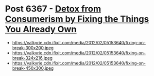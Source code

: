 # Post 6367 - [Detox from Consumerism by Fixing the Things You Already Own](https://www.ifixit.com/News/6367/stuff-therapy)

- https://valkyrie.cdn.ifixit.com/media/2012/02/05153640/fixing-on-break-300x200.jpeg
- https://valkyrie.cdn.ifixit.com/media/2012/02/05153640/fixing-on-break-324x216.jpeg
- https://valkyrie.cdn.ifixit.com/media/2012/02/05153640/fixing-on-break-450x300.jpeg
